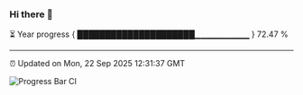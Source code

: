 ### Hi there 👋

⏳ Year progress { █████████████████████▁▁▁▁▁▁▁▁▁ } 72.47 %

---

⏰ Updated on Mon, 22 Sep 2025 12:31:37 GMT

![Progress Bar CI](https://github.com/liununu/liununu/workflows/Progress%20Bar%20CI/badge.svg)
